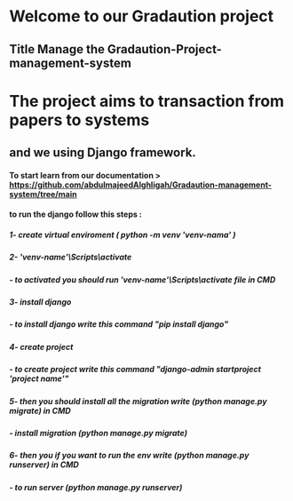 # Welcome to our Gradaution project 
## Title Manage the Gradaution-Project-management-system
# The project aims to transaction from papers to systems 
## and we using Django framework. 
#### To start learn from our documentation > https://github.com/abdulmajeedAlghligah/Gradaution-management-system/tree/main
#### to run the django follow this steps :

##### 	1- create virtual enviroment ( python -m venv 'venv-nama' )

#####	2- 'venv-name'\Scripts\activate
#####		- to activated you should run 'venv-name'\Scripts\activate file in CMD 

#####	3- install django 
#####		- to install django write this command "pip install django"

#####	4- create project 
#####		- to create project write this command "django-admin startproject 'project name'" 

#####	5- then you should install all the migration write (python manage.py migrate) in CMD
#####	  - install migration (python manage.py migrate) 

#####	6- then you if you want to run the env write (python manage.py runserver) in CMD
#####	  - to run server (python manage.py runserver)

